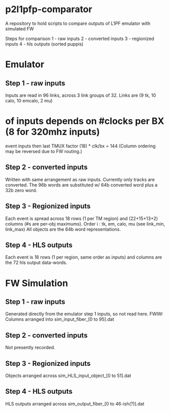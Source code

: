 # p2l1pfp-comparator
A repository to hold scripts to compare outputs of L1PF emulator with simulated FW


Steps for comparison
1 - raw inputs
2 - converted inputs
3 - regionized inputs
4 - hls outputs (sorted puppis)


# Emulator

## Step 1 - raw inputs
Inputs are read in 96 links, across 3 link groups of 32.
Links are (9 tk, 10 calo, 10 emcalo, 2 mu)
# of inputs depends on #clocks per BX (8 for 320mhz inputs)
event inputs then last TMUX factor (18) * clk/bx = 144
(Column ordering may be reversed due to FW routing.)

## Step 2 - converted inputs
Written with same arrangement as raw inputs.
Currently only tracks are converted.
The 96b words are substituted w/ 64b converted word plus
a 32b zero word.

## Step 3 - Regionized inputs
Each event is spread across 18 rows (1 per TM region)
and (22+15+13+2) columns (#s are per-obj maximums).
Order i : tk, em, calo, mu (see link_min, link_max)
All objects are the 64b word representations.

## Step 4 - HLS outputs
Each event is 18 rows (1 per region, same order as inputs)
and columns are the 72 hls output data-words.


# FW Simulation

## Step 1 - raw inputs
Generated directly from the emulator step 1 inputs, so not read here.
FWIW: Columns arranged into sim_input_fiber_[0 to 95].dat

## Step 2 - converted inputs
Not presently recorded.

## Step 3 - Regionized inputs
Objects arranged across sim_HLS_input_object_[0 to 51].dat

## Step 4 - HLS outputs
HLS outputs arranged across sim_output_fiber_[0 to 46-ish(?)].dat

